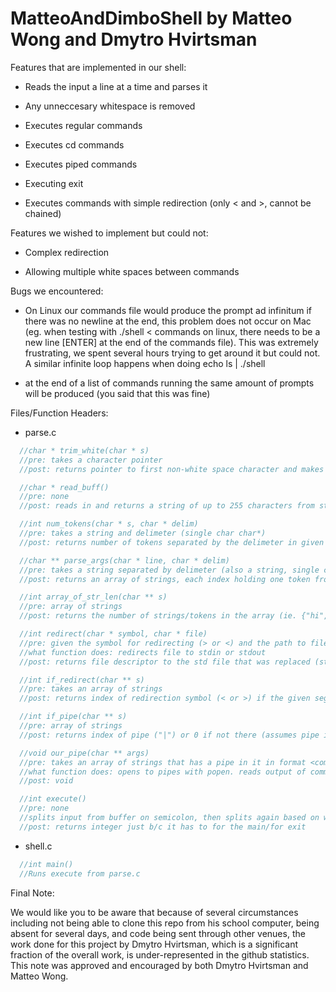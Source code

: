 # MatteoAndDimboShell by Matteo Wong and Dmytro Hvirtsman

Features that are implemented in our shell:

  * Reads the input a line at a time and parses it
  
  * Any unneccesary whitespace is removed
  
  * Executes regular commands
  
  * Executes cd commands
  
  * Executes piped commands
  
  * Executing exit
  
  * Executes commands with simple redirection (only < and >, cannot be chained)
	
	
Features we wished to implement but could not:

  * Complex redirection

  * Allowing multiple white spaces between commands
	
	
	
Bugs we encountered:



  * On Linux our commands file would produce the prompt ad infinitum if there was no newline at the end, this problem does not occur on Mac (eg. when testing with ./shell < commands on linux, there needs to be a new line [ENTER] at the end of the commands file). This was extremely frustrating, we spent several hours trying to get around it but could not. A similar infinite loop happens when doing echo ls | ./shell
  
  * at the end of a list of commands running the same amount of prompts will be produced (you said that this was fine)
  
  
Files/Function Headers:

  * parse.c
  ```c
  	//char * trim_white(char * s)
  	//pre: takes a character pointer
  	//post: returns pointer to first non-white space character and makes all terminating white space into null pointers (trims white  space)

  	//char * read_buff()
  	//pre: none
  	//post: reads in and returns a string of up to 255 characters from standard in, replaces new line with NULL

  	//int num_tokens(char * s, char * delim)
  	//pre: takes a string and delimeter (single char char*)
  	//post: returns number of tokens separated by the delimeter in given string

  	//char ** parse_args(char * line, char * delim)
  	//pre: takes a string separated by delimeter (also a string, single char)
  	//post: returns an array of strings, each index holding one token from the inputted line (each token is separated by a single   delim in the input line)
  
  	//int array_of_str_len(char ** s)
  	//pre: array of strings
  	//post: returns the number of strings/tokens in the array (ie. {"hi","bye"} -> 2
  
  	//int redirect(char * symbol, char * file)
  	//pre: given the symbol for redirecting (> or <) and the path to file that will be redirected to/from
  	//what function does: redirects file to stdin or stdout
  	//post: returns file descriptor to the std file that was replaced (stdout or stdin)
  
  	//int if_redirect(char ** s)
  	//pre: takes an array of strings
  	//post: returns index of redirection symbol (< or >) if the given segment requires redirecting. assumes redirect symbol isn't in 0th index
  
  	//int if_pipe(char ** s)
  	//pre: array of strings
  	//post: returns index of pipe ("|") or 0 if not there (assumes pipe isn't in 0th index)
  
  	//void our_pipe(char ** args)
  	//pre: takes an array of strings that has a pipe in it in format <command 1> | <command 2>
  	//what function does: opens to pipes with popen. reads output of command 1 from the first pipe, fp_r, into a string, then reads   the string, s,  into fp_w, which passes s to command 2. 
  	//post: void
  
  	//int execute()
  	//pre: none
  	//splits input from buffer on semicolon, then splits again based on white space, then executes - detailed explanation in code
  	//post: returns integer just b/c it has to for the main/for exit
```
  
  * shell.c
  ```c
  	//int main()
  	//Runs execute from parse.c
  ```
Final Note:

  We would like you to be aware that because of several circumstances including not being able to clone this repo from his school computer, being absent for several days, and code being sent through other venues, the work done for this project by Dmytro Hvirtsman, which is a significant fraction of the overall work, is under-represented in the github statistics. This note was approved and encouraged by both Dmytro Hvirtsman and Matteo Wong.
  
